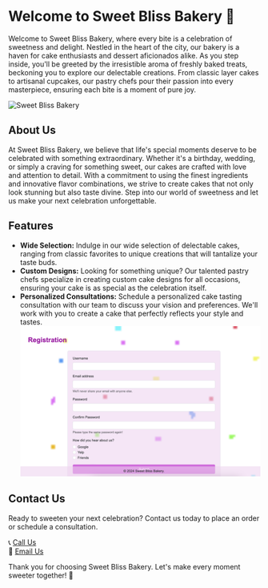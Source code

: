 # Welcome to Sweet Bliss Bakery 🍰

Welcome to Sweet Bliss Bakery, where every bite is a celebration of sweetness and delight. Nestled in the heart of the city, our bakery is a haven for cake enthusiasts and dessert aficionados alike. As you step inside, you'll be greeted by the irresistible aroma of freshly baked treats, beckoning you to explore our delectable creations. From classic layer cakes to artisanal cupcakes, our pastry chefs pour their passion into every masterpiece, ensuring each bite is a moment of pure joy.

![Sweet Bliss Bakery](images/readme1.png)

## About Us

At Sweet Bliss Bakery, we believe that life's special moments deserve to be celebrated with something extraordinary. Whether it's a birthday, wedding, or simply a craving for something sweet, our cakes are crafted with love and attention to detail. With a commitment to using the finest ingredients and innovative flavor combinations, we strive to create cakes that not only look stunning but also taste divine. Step into our world of sweetness and let us make your next celebration unforgettable.

## Features

- **Wide Selection:** Indulge in our wide selection of delectable cakes, ranging from classic favorites to unique creations that will tantalize your taste buds.
- **Custom Designs:** Looking for something unique? Our talented pastry chefs specialize in creating custom cake designs for all occasions, ensuring your cake is as special as the celebration itself.
- **Personalized Consultations:** Schedule a personalized cake tasting consultation with our team to discuss your vision and preferences. We'll work with you to create a cake that perfectly reflects your style and tastes.
![Sweet Bliss Bakery](images/readme2.png)

## Contact Us

Ready to sweeten your next celebration? Contact us today to place an order or schedule a consultation.

  
📞 [Call Us](tel:+1234567890)  
📧 [Email Us](mailto:sweetblissbakery.com)


Thank you for choosing Sweet Bliss Bakery. Let's make every moment sweeter together! 🎉
